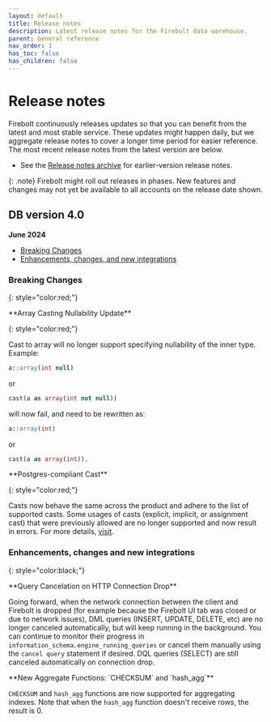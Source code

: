```yaml
---
layout: default
title: Release notes
description: Latest release notes for the Firebolt data warehouse.
parent: General reference
nav_order: 1
has_toc: false
has_children: false
---
```


# Release notes

Firebolt continuously releases updates so that you can benefit from the latest and most stable service. These updates might happen daily, but we aggregate release notes to cover a longer time period for easier reference. The most recent release notes from the latest version are below. 

- See the [Release notes archive](../release-notes/release-notes-archive.md) for earlier-version release notes.

{: .note}
Firebolt might roll out releases in phases. New features and changes may not yet be available to all accounts on the release date shown.

## DB version 4.0
**June 2024**

* [Breaking Changes](#breaking-changes)
* [Enhancements, changes, and new integrations](#enhancements-changes-and-new-integrations)

### Breaking Changes 
{: style="color:red;"}

<!--- FIR-33028 --->**Array Casting Nullability Update**
{: style="color:red;"}

Cast to array will no longer support specifying nullability of the inner type. 
Example: 

```sql
a::array(int null)
``` 
or 
```sql
cast(a as array(int not null)) 
```
will now fail, and need to be rewritten as: 
```sql
a::array(int) 
``` 
or 
```sql
cast(a as array(int)). 
```

<!--- FIR-32252 --->**Postgres-compliant Cast**
{: style="color:red;"}

Casts now behave the same across the product and adhere to the list of supported casts. Some usages of casts (explicit, implicit, or assignment cast) that were previously allowed are no longer supported and now result in errors. For more details, [visit](https://docs.firebolt.io/godocs/sql_reference/data-types.html#type-conversion).

### Enhancements, changes and new integrations
{: style="color:black;"}

<!--- FIR-32711 --->**Query Cancelation on HTTP Connection Drop**

Going forward, when the network connection between the client and Firebolt is dropped (for example because the Firebolt UI tab was closed or due to network issues), DML queries (INSERT, UPDATE, DELETE, etc) are no longer canceled automatically, but will keep running in the background. You can continue to monitor their progress in `information_schema.engine_running_queries` or cancel them manually using the `cancel query` statement if desired. DQL queries (SELECT) are still canceled automatically on connection drop. 

<!--- FIR-31795 --->**New Aggregate Functions: `CHECKSUM` and `hash_agg`**

`CHECKSUM` and `hash_agg` functions are now supported for aggregating indexes. Note that when the `hash_agg` function doesn't receive rows, the result is 0.
